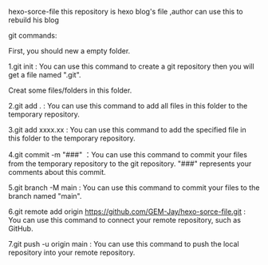 hexo-sorce-file
this repository is hexo blog's file ,author can use this to rebuild his blog

git commands:

First, you should new a empty folder.

1.git init : You can use this command to create a git repository then you will get a file named ".git".

Creat some files/folders in this folder.

2.git add . : You can use this command to add all files in this folder to the temporary repository.

3.git add xxxx.xx : You can use this command to add the specified file in this folder to the temporary repository.

4.git commit -m "###" ：You can use this command to commit your files from the temporary repository to the git repository. "###" represents your comments about this commit.

5.git branch -M main : You can use this command to commit your files to the branch named "main".

6.git remote add origin https://github.com/GEM-Jay/hexo-sorce-file.git : You can use this command to connect your remote repository, such as GitHub.

7.git push -u origin main : You can use this command to push the local repository into your remote repository.
